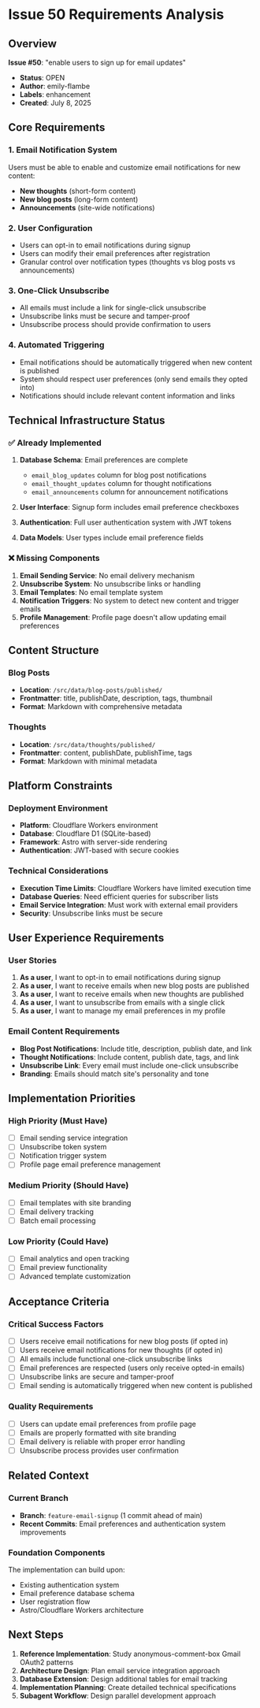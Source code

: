 # Issue 50 Requirements Analysis

## Overview
**Issue #50**: "enable users to sign up for email updates"
- **Status**: OPEN  
- **Author**: emily-flambe
- **Labels**: enhancement
- **Created**: July 8, 2025

## Core Requirements

### 1. Email Notification System
Users must be able to enable and customize email notifications for new content:
- **New thoughts** (short-form content)
- **New blog posts** (long-form content)
- **Announcements** (site-wide notifications)

### 2. User Configuration
- Users can opt-in to email notifications during signup
- Users can modify their email preferences after registration
- Granular control over notification types (thoughts vs blog posts vs announcements)

### 3. One-Click Unsubscribe
- All emails must include a link for single-click unsubscribe
- Unsubscribe links must be secure and tamper-proof
- Unsubscribe process should provide confirmation to users

### 4. Automated Triggering
- Email notifications should be automatically triggered when new content is published
- System should respect user preferences (only send emails they opted into)
- Notifications should include relevant content information and links

## Technical Infrastructure Status

### ✅ Already Implemented
1. **Database Schema**: Email preferences are complete
   - `email_blog_updates` column for blog post notifications
   - `email_thought_updates` column for thought notifications  
   - `email_announcements` column for announcement notifications

2. **User Interface**: Signup form includes email preference checkboxes

3. **Authentication**: Full user authentication system with JWT tokens

4. **Data Models**: User types include email preference fields

### ❌ Missing Components
1. **Email Sending Service**: No email delivery mechanism
2. **Unsubscribe System**: No unsubscribe links or handling
3. **Email Templates**: No email template system
4. **Notification Triggers**: No system to detect new content and trigger emails
5. **Profile Management**: Profile page doesn't allow updating email preferences

## Content Structure

### Blog Posts
- **Location**: `/src/data/blog-posts/published/`
- **Frontmatter**: title, publishDate, description, tags, thumbnail
- **Format**: Markdown with comprehensive metadata

### Thoughts
- **Location**: `/src/data/thoughts/published/`
- **Frontmatter**: content, publishDate, publishTime, tags
- **Format**: Markdown with minimal metadata

## Platform Constraints

### Deployment Environment
- **Platform**: Cloudflare Workers environment
- **Database**: Cloudflare D1 (SQLite-based)
- **Framework**: Astro with server-side rendering
- **Authentication**: JWT-based with secure cookies

### Technical Considerations
- **Execution Time Limits**: Cloudflare Workers have limited execution time
- **Database Queries**: Need efficient queries for subscriber lists
- **Email Service Integration**: Must work with external email providers
- **Security**: Unsubscribe links must be secure

## User Experience Requirements

### User Stories
1. **As a user**, I want to opt-in to email notifications during signup
2. **As a user**, I want to receive emails when new blog posts are published
3. **As a user**, I want to receive emails when new thoughts are published
4. **As a user**, I want to unsubscribe from emails with a single click
5. **As a user**, I want to manage my email preferences in my profile

### Email Content Requirements
- **Blog Post Notifications**: Include title, description, publish date, and link
- **Thought Notifications**: Include content, publish date, tags, and link
- **Unsubscribe Link**: Every email must include one-click unsubscribe
- **Branding**: Emails should match site's personality and tone

## Implementation Priorities

### High Priority (Must Have)
- [ ] Email sending service integration
- [ ] Unsubscribe token system
- [ ] Notification trigger system
- [ ] Profile page email preference management

### Medium Priority (Should Have)
- [ ] Email templates with site branding
- [ ] Email delivery tracking
- [ ] Batch email processing

### Low Priority (Could Have)
- [ ] Email analytics and open tracking
- [ ] Email preview functionality
- [ ] Advanced template customization

## Acceptance Criteria

### Critical Success Factors
- [ ] Users receive email notifications for new blog posts (if opted in)
- [ ] Users receive email notifications for new thoughts (if opted in)
- [ ] All emails include functional one-click unsubscribe links
- [ ] Email preferences are respected (users only receive opted-in emails)
- [ ] Unsubscribe links are secure and tamper-proof
- [ ] Email sending is automatically triggered when new content is published

### Quality Requirements
- [ ] Users can update email preferences from profile page
- [ ] Emails are properly formatted with site branding
- [ ] Email delivery is reliable with proper error handling
- [ ] Unsubscribe process provides user confirmation

## Related Context

### Current Branch
- **Branch**: `feature-email-signup` (1 commit ahead of main)
- **Recent Commits**: Email preferences and authentication system improvements

### Foundation Components
The implementation can build upon:
- Existing authentication system
- Email preference database schema
- User registration flow
- Astro/Cloudflare Workers architecture

## Next Steps

1. **Reference Implementation**: Study anonymous-comment-box Gmail OAuth2 patterns
2. **Architecture Design**: Plan email service integration approach
3. **Database Extension**: Design additional tables for email tracking
4. **Implementation Planning**: Create detailed technical specifications
5. **Subagent Workflow**: Design parallel development approach